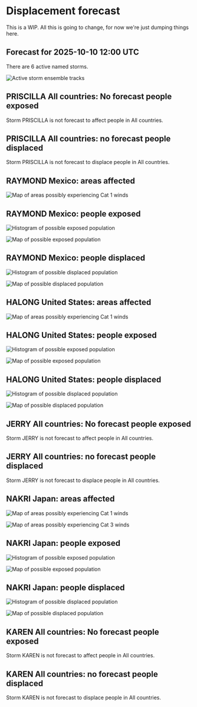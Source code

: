 # Displacement forecast

This is a WIP. All this is going to change, for now we're just dumping things here.

## Forecast for 2025-10-10 12:00 UTC

There are 6 active named storms.

![Active storm ensemble tracks](ECMWF_TC_tracks_20251010120000.png)


## PRISCILLA All countries: No forecast people exposed

Storm PRISCILLA is not forecast to affect people in All countries.


## PRISCILLA All countries: no forecast people displaced

Storm PRISCILLA is not forecast to displace people in All countries.


## RAYMOND Mexico: areas affected

![Map of areas possibly experiencing Cat 1 winds](impact-map_TC_ECMWF_ens_RAYMOND_2025-10-10_12UTC_MEX_cat1.png)


## RAYMOND Mexico: people exposed

![Histogram of possible exposed population](impact-histogram_TC_ECMWF_ens_RAYMOND_2025-10-10_12UTC_MEX_exposed.png)

![Map of possible exposed population](impact-map_TC_ECMWF_ens_RAYMOND_2025-10-10_12UTC_MEX_exposed.png)


## RAYMOND Mexico: people displaced

![Histogram of possible displaced population](impact-histogram_TC_ECMWF_ens_RAYMOND_2025-10-10_12UTC_MEX_displaced.png)


![Map of possible displaced population](impact-map_TC_ECMWF_ens_RAYMOND_2025-10-10_12UTC_MEX_displaced.png)


## HALONG United States: areas affected

![Map of areas possibly experiencing Cat 1 winds](impact-map_TC_ECMWF_ens_HALONG_2025-10-10_12UTC_USA_cat1.png)


## HALONG United States: people exposed

![Histogram of possible exposed population](impact-histogram_TC_ECMWF_ens_HALONG_2025-10-10_12UTC_USA_exposed.png)

![Map of possible exposed population](impact-map_TC_ECMWF_ens_HALONG_2025-10-10_12UTC_USA_exposed.png)


## HALONG United States: people displaced

![Histogram of possible displaced population](impact-histogram_TC_ECMWF_ens_HALONG_2025-10-10_12UTC_USA_displaced.png)


![Map of possible displaced population](impact-map_TC_ECMWF_ens_HALONG_2025-10-10_12UTC_USA_displaced.png)


## JERRY All countries: No forecast people exposed

Storm JERRY is not forecast to affect people in All countries.


## JERRY All countries: no forecast people displaced

Storm JERRY is not forecast to displace people in All countries.


## NAKRI Japan: areas affected

![Map of areas possibly experiencing Cat 1 winds](impact-map_TC_ECMWF_ens_NAKRI_2025-10-10_12UTC_JPN_cat1.png)


![Map of areas possibly experiencing Cat 3 winds](impact-map_TC_ECMWF_ens_NAKRI_2025-10-10_12UTC_JPN_cat3.png)


## NAKRI Japan: people exposed

![Histogram of possible exposed population](impact-histogram_TC_ECMWF_ens_NAKRI_2025-10-10_12UTC_JPN_exposed.png)

![Map of possible exposed population](impact-map_TC_ECMWF_ens_NAKRI_2025-10-10_12UTC_JPN_exposed.png)


## NAKRI Japan: people displaced

![Histogram of possible displaced population](impact-histogram_TC_ECMWF_ens_NAKRI_2025-10-10_12UTC_JPN_displaced.png)


![Map of possible displaced population](impact-map_TC_ECMWF_ens_NAKRI_2025-10-10_12UTC_JPN_displaced.png)


## KAREN All countries: No forecast people exposed

Storm KAREN is not forecast to affect people in All countries.


## KAREN All countries: no forecast people displaced

Storm KAREN is not forecast to displace people in All countries.


